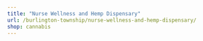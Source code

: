 ```yaml
---
title: "Nurse Wellness and Hemp Dispensary"
url: /burlington-township/nurse-wellness-and-hemp-dispensary/
shop: cannabis
---
```

